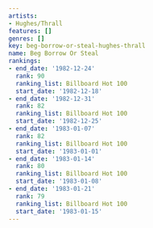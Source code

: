```yaml
---
artists:
- Hughes/Thrall
features: []
genres: []
key: beg-borrow-or-steal-hughes-thrall
name: Beg Borrow Or Steal
rankings:
- end_date: '1982-12-24'
  rank: 90
  ranking_list: Billboard Hot 100
  start_date: '1982-12-18'
- end_date: '1982-12-31'
  rank: 82
  ranking_list: Billboard Hot 100
  start_date: '1982-12-25'
- end_date: '1983-01-07'
  rank: 82
  ranking_list: Billboard Hot 100
  start_date: '1983-01-01'
- end_date: '1983-01-14'
  rank: 80
  ranking_list: Billboard Hot 100
  start_date: '1983-01-08'
- end_date: '1983-01-21'
  rank: 79
  ranking_list: Billboard Hot 100
  start_date: '1983-01-15'
---
```


